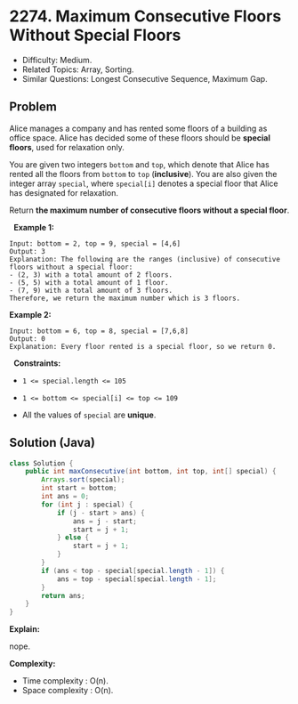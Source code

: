 # 2274. Maximum Consecutive Floors Without Special Floors

- Difficulty: Medium.
- Related Topics: Array, Sorting.
- Similar Questions: Longest Consecutive Sequence, Maximum Gap.

## Problem

Alice manages a company and has rented some floors of a building as office space. Alice has decided some of these floors should be **special floors**, used for relaxation only.

You are given two integers ```bottom``` and ```top```, which denote that Alice has rented all the floors from ```bottom``` to ```top``` (**inclusive**). You are also given the integer array ```special```, where ```special[i]``` denotes a special floor that Alice has designated for relaxation.

Return **the **maximum** number of consecutive floors without a special floor**.

 
**Example 1:**

```
Input: bottom = 2, top = 9, special = [4,6]
Output: 3
Explanation: The following are the ranges (inclusive) of consecutive floors without a special floor:
- (2, 3) with a total amount of 2 floors.
- (5, 5) with a total amount of 1 floor.
- (7, 9) with a total amount of 3 floors.
Therefore, we return the maximum number which is 3 floors.
```

**Example 2:**

```
Input: bottom = 6, top = 8, special = [7,6,8]
Output: 0
Explanation: Every floor rented is a special floor, so we return 0.
```

 
**Constraints:**


	
- ```1 <= special.length <= 105```
	
- ```1 <= bottom <= special[i] <= top <= 109```
	
- All the values of ```special``` are **unique**.



## Solution (Java)

```java
class Solution {
    public int maxConsecutive(int bottom, int top, int[] special) {
        Arrays.sort(special);
        int start = bottom;
        int ans = 0;
        for (int j : special) {
            if (j - start > ans) {
                ans = j - start;
                start = j + 1;
            } else {
                start = j + 1;
            }
        }
        if (ans < top - special[special.length - 1]) {
            ans = top - special[special.length - 1];
        }
        return ans;
    }
}
```

**Explain:**

nope.

**Complexity:**

* Time complexity : O(n).
* Space complexity : O(n).
